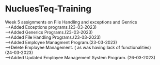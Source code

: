 # NucluesTeq-Training

Week 5 assignments on File Handling and exceptions and Genrics
<br>
-->Added Exceptions programs.(23-03-2023)
<br>
-->Added Generics Programs.(23-03-2023)
<br>
-->Added File Handling Programs.(23-03-2023)
<br>
-->Added Employee Managment Program.(23-03-2023)
<br>
-->Delete Employee Management. ( as was having lack of functionalities)(24-03-2023)
<br>
-->Added Updated Employee Management System Program. (26-03-2023)
